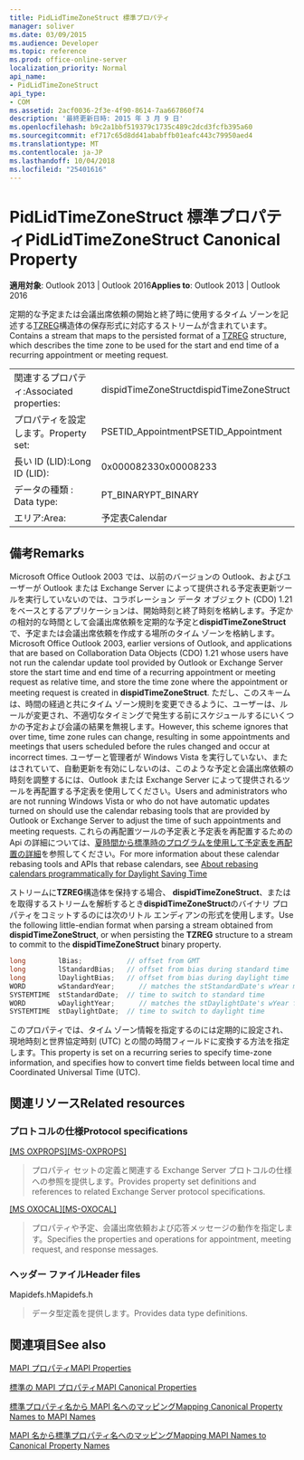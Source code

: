 ```yaml
---
title: PidLidTimeZoneStruct 標準プロパティ
manager: soliver
ms.date: 03/09/2015
ms.audience: Developer
ms.topic: reference
ms.prod: office-online-server
localization_priority: Normal
api_name:
- PidLidTimeZoneStruct
api_type:
- COM
ms.assetid: 2acf0036-2f3e-4f90-8614-7aa667860f74
description: '最終更新日時: 2015 年 3 月 9 日'
ms.openlocfilehash: b9c2a1bbf519379c1735c489c2dcd3fcfb395a60
ms.sourcegitcommit: ef717c65d8dd41ababffb01eafc443c79950aed4
ms.translationtype: MT
ms.contentlocale: ja-JP
ms.lasthandoff: 10/04/2018
ms.locfileid: "25401616"
---
```

# <a name="pidlidtimezonestruct-canonical-property"></a><span data-ttu-id="b80de-103">PidLidTimeZoneStruct 標準プロパティ</span><span class="sxs-lookup"><span data-stu-id="b80de-103">PidLidTimeZoneStruct Canonical Property</span></span>

  
  
<span data-ttu-id="b80de-104">**適用対象**: Outlook 2013 | Outlook 2016</span><span class="sxs-lookup"><span data-stu-id="b80de-104">**Applies to**: Outlook 2013 | Outlook 2016</span></span> 
  
<span data-ttu-id="b80de-105">定期的な予定または会議出席依頼の開始と終了時に使用するタイム ゾーンを記述する[TZREG](https://msdn.microsoft.com/library/bb820983%28v=office.12%29.aspx)構造体の保存形式に対応するストリームが含まれています。</span><span class="sxs-lookup"><span data-stu-id="b80de-105">Contains a stream that maps to the persisted format of a [TZREG](https://msdn.microsoft.com/library/bb820983%28v=office.12%29.aspx) structure, which describes the time zone to be used for the start and end time of a recurring appointment or meeting request.</span></span> 
  
|||
|:-----|:-----|
|<span data-ttu-id="b80de-106">関連するプロパティ:</span><span class="sxs-lookup"><span data-stu-id="b80de-106">Associated properties:</span></span>  <br/> |<span data-ttu-id="b80de-107">dispidTimeZoneStruct</span><span class="sxs-lookup"><span data-stu-id="b80de-107">dispidTimeZoneStruct</span></span>  <br/> |
|<span data-ttu-id="b80de-108">プロパティを設定します。</span><span class="sxs-lookup"><span data-stu-id="b80de-108">Property set:</span></span>  <br/> |<span data-ttu-id="b80de-109">PSETID_Appointment</span><span class="sxs-lookup"><span data-stu-id="b80de-109">PSETID_Appointment</span></span>  <br/> |
|<span data-ttu-id="b80de-110">長い ID (LID):</span><span class="sxs-lookup"><span data-stu-id="b80de-110">Long ID (LID):</span></span>  <br/> |<span data-ttu-id="b80de-111">0x00008233</span><span class="sxs-lookup"><span data-stu-id="b80de-111">0x00008233</span></span>  <br/> |
|<span data-ttu-id="b80de-112">データの種類 : </span><span class="sxs-lookup"><span data-stu-id="b80de-112">Data type:</span></span>  <br/> |<span data-ttu-id="b80de-113">PT_BINARY</span><span class="sxs-lookup"><span data-stu-id="b80de-113">PT_BINARY</span></span>  <br/> |
|<span data-ttu-id="b80de-114">エリア:</span><span class="sxs-lookup"><span data-stu-id="b80de-114">Area:</span></span>  <br/> |<span data-ttu-id="b80de-115">予定表</span><span class="sxs-lookup"><span data-stu-id="b80de-115">Calendar</span></span>  <br/> |
   
## <a name="remarks"></a><span data-ttu-id="b80de-116">備考</span><span class="sxs-lookup"><span data-stu-id="b80de-116">Remarks</span></span>

<span data-ttu-id="b80de-117">Microsoft Office Outlook 2003 では、以前のバージョンの Outlook、およびユーザーが Outlook または Exchange Server によって提供される予定表更新ツールを実行していないのでは、コラボレーション データ オブジェクト (CDO) 1.21 をベースとするアプリケーションは、開始時刻と終了時刻を格納します。予定かの相対的な時間として会議出席依頼を定期的な予定と**dispidTimeZoneStruct**で、予定または会議出席依頼を作成する場所のタイム ゾーンを格納します。</span><span class="sxs-lookup"><span data-stu-id="b80de-117">Microsoft Office Outlook 2003, earlier versions of Outlook, and applications that are based on Collaboration Data Objects (CDO) 1.21 whose users have not run the calendar update tool provided by Outlook or Exchange Server store the start time and end time of a recurring appointment or meeting request as relative time, and store the time zone where the appointment or meeting request is created in **dispidTimeZoneStruct**.</span></span> <span data-ttu-id="b80de-118">ただし、このスキームは、時間の経過と共にタイム ゾーン規則を変更できるように、ユーザーは、ルールが変更され、不適切なタイミングで発生する前にスケジュールするにいくつかの予定および会議の結果を無視します。</span><span class="sxs-lookup"><span data-stu-id="b80de-118">However, this scheme ignores that over time, time zone rules can change, resulting in some appointments and meetings that users scheduled before the rules changed and occur at incorrect times.</span></span> <span data-ttu-id="b80de-119">ユーザーと管理者が Windows Vista を実行していない、またはされていて、自動更新を有効にしないのは、このような予定と会議出席依頼の時刻を調整するには、Outlook または Exchange Server によって提供されるツールを再配置する予定表を使用してください。</span><span class="sxs-lookup"><span data-stu-id="b80de-119">Users and administrators who are not running Windows Vista or who do not have automatic updates turned on should use the calendar rebasing tools that are provided by Outlook or Exchange Server to adjust the time of such appointments and meeting requests.</span></span> <span data-ttu-id="b80de-120">これらの再配置ツールの予定表と予定表を再配置するための Api の詳細については、[夏時間から標準時のプログラムを使用して予定表を再配置の詳細](https://msdn.microsoft.com/library/38b342d9-ab10-04b6-5490-9a45f847a60f%28Office.15%29.aspx)を参照してください。</span><span class="sxs-lookup"><span data-stu-id="b80de-120">For more information about these calendar rebasing tools and APIs that rebase calendars, see [About rebasing calendars programmatically for Daylight Saving Time](https://msdn.microsoft.com/library/38b342d9-ab10-04b6-5490-9a45f847a60f%28Office.15%29.aspx)</span></span>
  
<span data-ttu-id="b80de-121">ストリームに**TZREG**構造体を保持する場合、 **dispidTimeZoneStruct**、またはを取得するストリームを解析するとき**dispidTimeZoneStruct**のバイナリ プロパティをコミットするのには次のリトル エンディアンの形式を使用します。</span><span class="sxs-lookup"><span data-stu-id="b80de-121">Use the following little-endian format when parsing a stream obtained from **dispidTimeZoneStruct**, or when persisting the **TZREG** structure to a stream to commit to the **dispidTimeZoneStruct** binary property.</span></span> 
  
```cpp
long        lBias;           // offset from GMT
long        lStandardBias;   // offset from bias during standard time
long        lDaylightBias;   // offset from bias during daylight time
WORD        wStandardYear;      // matches the stStandardDate's wYear member
SYSTEMTIME  stStandardDate;  // time to switch to standard time
WORD        wDaylightYear;      // matches the stDaylightDate's wYear field
SYSTEMTIME  stDaylightDate;  // time to switch to daylight time
```

<span data-ttu-id="b80de-122">このプロパティでは、タイム ゾーン情報を指定するのには定期的に設定され、現地時刻と世界協定時刻 (UTC) との間の時間フィールドに変換する方法を指定します。</span><span class="sxs-lookup"><span data-stu-id="b80de-122">This property is set on a recurring series to specify time-zone information, and specifies how to convert time fields between local time and Coordinated Universal Time (UTC).</span></span>
  
## <a name="related-resources"></a><span data-ttu-id="b80de-123">関連リソース</span><span class="sxs-lookup"><span data-stu-id="b80de-123">Related resources</span></span>

### <a name="protocol-specifications"></a><span data-ttu-id="b80de-124">プロトコルの仕様</span><span class="sxs-lookup"><span data-stu-id="b80de-124">Protocol specifications</span></span>

<span data-ttu-id="b80de-125">[[MS OXPROPS]](https://msdn.microsoft.com/library/09861fde-c8e4-4028-9346-e7c214cfdba1%28Office.15%29.aspx)</span><span class="sxs-lookup"><span data-stu-id="b80de-125">[[MS-OXPROPS]](https://msdn.microsoft.com/library/09861fde-c8e4-4028-9346-e7c214cfdba1%28Office.15%29.aspx)</span></span>
  
> <span data-ttu-id="b80de-126">プロパティ セットの定義と関連する Exchange Server プロトコルの仕様への参照を提供します。</span><span class="sxs-lookup"><span data-stu-id="b80de-126">Provides property set definitions and references to related Exchange Server protocol specifications.</span></span>
    
<span data-ttu-id="b80de-127">[[MS OXOCAL]](https://msdn.microsoft.com/library/09861fde-c8e4-4028-9346-e7c214cfdba1%28Office.15%29.aspx)</span><span class="sxs-lookup"><span data-stu-id="b80de-127">[[MS-OXOCAL]](https://msdn.microsoft.com/library/09861fde-c8e4-4028-9346-e7c214cfdba1%28Office.15%29.aspx)</span></span>
  
> <span data-ttu-id="b80de-128">プロパティや予定、会議出席依頼および応答メッセージの動作を指定します。</span><span class="sxs-lookup"><span data-stu-id="b80de-128">Specifies the properties and operations for appointment, meeting request, and response messages.</span></span>
    
### <a name="header-files"></a><span data-ttu-id="b80de-129">ヘッダー ファイル</span><span class="sxs-lookup"><span data-stu-id="b80de-129">Header files</span></span>

<span data-ttu-id="b80de-130">Mapidefs.h</span><span class="sxs-lookup"><span data-stu-id="b80de-130">Mapidefs.h</span></span>
  
> <span data-ttu-id="b80de-131">データ型定義を提供します。</span><span class="sxs-lookup"><span data-stu-id="b80de-131">Provides data type definitions.</span></span>
    
## <a name="see-also"></a><span data-ttu-id="b80de-132">関連項目</span><span class="sxs-lookup"><span data-stu-id="b80de-132">See also</span></span>



[<span data-ttu-id="b80de-133">MAPI プロパティ</span><span class="sxs-lookup"><span data-stu-id="b80de-133">MAPI Properties</span></span>](mapi-properties.md)
  
[<span data-ttu-id="b80de-134">標準の MAPI プロパティ</span><span class="sxs-lookup"><span data-stu-id="b80de-134">MAPI Canonical Properties</span></span>](mapi-canonical-properties.md)
  
[<span data-ttu-id="b80de-135">標準プロパティ名から MAPI 名へのマッピング</span><span class="sxs-lookup"><span data-stu-id="b80de-135">Mapping Canonical Property Names to MAPI Names</span></span>](mapping-canonical-property-names-to-mapi-names.md)
  
[<span data-ttu-id="b80de-136">MAPI 名から標準プロパティ名へのマッピング</span><span class="sxs-lookup"><span data-stu-id="b80de-136">Mapping MAPI Names to Canonical Property Names</span></span>](mapping-mapi-names-to-canonical-property-names.md)

